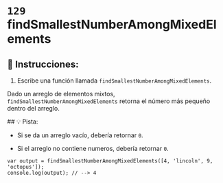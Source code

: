 # `129` findSmallestNumberAmongMixedElements

## 📝 Instrucciones:

1. Escribe una función llamada `findSmallestNumberAmongMixedElements`.

Dado un arreglo de elementos mixtos, `findSmallestNumberAmongMixedElements` retorna el número más pequeño dentro del arreglo.

## :bulb: Pista:

* Si se da un arreglo vacío, debería retornar `0`.

* Si el arreglo no contiene numeros, debería retornar `0`.

```Js
var output = findSmallestNumberAmongMixedElements([4, 'lincoln', 9, 'octopus']);
console.log(output); // --> 4
```